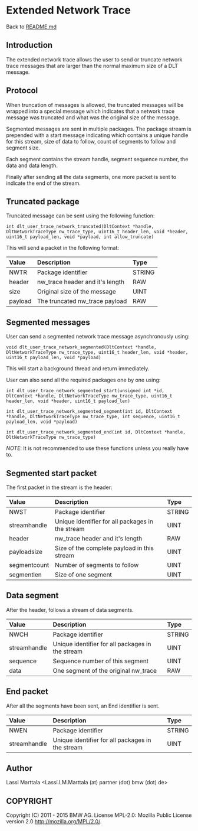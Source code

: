 # Extended Network Trace

Back to [README.md](../README.md)

## Introduction

The extended network trace allows the user to send or truncate network trace
messages that are larger than the normal maximum size of a DLT message.

## Protocol

When truncation of messages is allowed, the truncated messages will be wrapped
into a special message which indicates that a network trace message was
truncated and what was the original size of the message.

Segmented messages are sent in multiple packages. The package stream is
prepended with a start message indicating which contains a unique handle for
this stream, size of data to follow, count of segments to follow and segment
size.

Each segment contains the stream handle, segment sequence number, the data and
data length.

Finally after sending all the data segments, one more packet is sent to indicate
the end of the stream.

## Truncated package

Truncated message can be sent using the following function:

` int dlt_user_trace_network_truncated(DltContext *handle, DltNetworkTraceType nw_trace_type, uint16_t header_len, void *header, uint16_t payload_len, void *payload, int allow_truncate) `

This will send a packet in the following format:

Value | Description | Type
:--- | :--- | :---
NWTR | Package identifier | STRING
header | nw_trace header and it's length | RAW
size | Original size of the message | UINT
payload | The truncated nw_trace payload | RAW

## Segmented messages

User can send a segmented network trace message asynchronously using:

` void dlt_user_trace_network_segmented(DltContext *handle, DltNetworkTraceType nw_trace_type, uint16_t header_len, void *header, uint16_t payload_len, void *payload) `

This will start a background thread and return immediately.

User can also send all the required packages one by one using:

` int dlt_user_trace_network_segmented_start(unsigned int *id, DltContext *handle, DltNetworkTraceType nw_trace_type, uint16_t header_len, void *header, uint16_t payload_len) `

` int dlt_user_trace_network_segmented_segment(int id, DltContext *handle, DltNetworkTraceType nw_trace_type, int sequence, uint16_t payload_len, void *payload) `

` int dlt_user_trace_network_segmented_end(int id, DltContext *handle, DltNetworkTraceType nw_trace_type) `

*NOTE*: It is not recommended to use these functions unless you really have to.

## Segmented start packet

The first packet in the stream is the header:

Value | Description | Type
:--- | :--- | :---
NWST | Package identifier | STRING
streamhandle | Unique identifier for all packages in the stream | UINT
header | nw_trace header and it's length | RAW
payloadsize | Size of the complete payload in this stream | UINT
segmentcount | Number of segments to follow | UINT
segmentlen | Size of one segment | UINT

## Data segment

After the header, follows a stream of data segments.

Value | Description | Type
:--- | :--- | :---
NWCH | Package identifier | STRING
streamhandle | Unique identifier for all packages in the stream | UINT
sequence | Sequence number of this segment | UINT
data | One segment of the original nw_trace | RAW

## End packet

After all the segments have been sent, an End identifier is sent.

Value | Description | Type
:--- | :--- | :---
NWEN | Package identifier | STRING
streamhandle | Unique identifier for all packages in the stream | UINT

## Author

Lassi Marttala <Lassi.LM.Marttala (at) partner (dot) bmw (dot) de>

## COPYRIGHT

Copyright (C) 2011 - 2015 BMW AG. License MPL-2.0: Mozilla Public License version 2.0 <http://mozilla.org/MPL/2.0/>.
